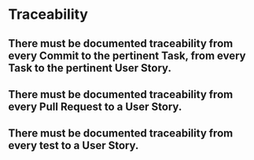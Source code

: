 # Traceability

## There must be documented traceability from every Commit to the pertinent Task, from every Task to the pertinent User Story.

## There must be documented traceability from every Pull Request to a User Story.

## There must be documented traceability from every test to a User Story.
